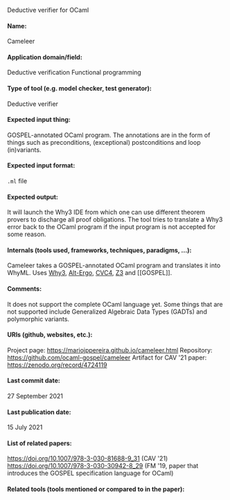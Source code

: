 Deductive verifier for OCaml

#### Name:
Cameleer

#### Application domain/field:
Deductive verification
Functional programming

#### Type of tool (e.g. model checker, test generator):
Deductive verifier

#### Expected input thing:
GOSPEL-annotated OCaml program.
The annotations are in the form of things such as preconditions, (exceptional) postconditions and loop (in)variants.

#### Expected input format:
`.ml` file

#### Expected output:
It will launch the Why3 IDE from which one can use different theorem provers to discharge all proof obligations.
The tool tries to translate a Why3 error back to the OCaml program if the input program is not accepted for some reason.

#### Internals (tools used, frameworks, techniques, paradigms, ...):
Cameleer takes a GOSPEL-annotated OCaml program and translates it into WhyML.
Uses [Why3](Why3.md), [Alt-Ergo](Alt-Ergo.md), [CVC4](CVC4.md), [Z3](Z3.md) and [[GOSPEL]].

#### Comments:
It does not support the complete OCaml language yet. Some things that are not supported include Generalized Algebraic Data Types (GADTs) and polymorphic variants.

#### URIs (github, websites, etc.):
Project page: https://mariojppereira.github.io/cameleer.html
Repository: https://github.com/ocaml-gospel/cameleer
Artifact for CAV '21 paper: https://zenodo.org/record/4724119

#### Last commit date:
27 September 2021

#### Last publication date:
15 July 2021

#### List of related papers:
https://doi.org/10.1007/978-3-030-81688-9_31 (CAV '21)
https://doi.org/10.1007/978-3-030-30942-8_29 (FM '19, paper that introduces the GOSPEL specification language for OCaml)

#### Related tools (tools mentioned or compared to in the paper):
